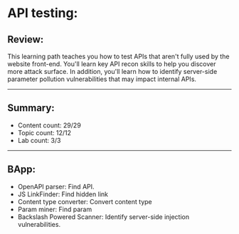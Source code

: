 # API testing:

## Review:

This learning path teaches you how to test APIs that aren't fully used by the website front-end. You'll learn key API recon skills to help you discover more attack surface. In addition, you'll learn how to identify server-side parameter pollution vulnerabilities that may impact internal APIs.

---

## Summary:

- Content count: 29/29
- Topic count: 12/12
- Lab count: 3/3

---

## BApp:

- OpenAPI parser: Find API.
- JS LinkFinder: Find hidden link
- Content type converter: Convert content type
- Param miner: Find param
- Backslash Powered Scanner: Identify server-side injection vulnerabilities.
